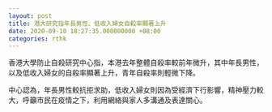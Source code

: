 ```yaml
---
layout: post
title: 港大研究指年長男性、低收入婦女自殺率顯著上升
date: 2020-09-10 18:27:35.000000000 +08:00
categories: rthk
---
```


香港大學防止自殺研究中心指，本港去年整體自殺率較前年微升，其中年長男性，以及低收入婦女的自殺率顯著上升，青年自殺率則輕微下降。

中心認為，年長男性較抗拒求助，低收入婦女則因為受經濟下行影響，精神壓力較大，呼籲市民在疫情之下，利用網絡與家人多溝通及表達關心。
